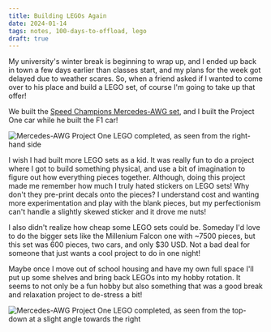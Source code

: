 ```yaml
---
title: Building LEGOs Again
date: 2024-01-14
tags: notes, 100-days-to-offload, lego
draft: true
---
```


My university's winter break is beginning to wrap up, and I ended up back in town a few
days earlier than classes start, and my plans for the week got delayed due to weather
scares. So, when a friend asked if I wanted to come over to his place and build a LEGO set,
of course I'm going to take up that offer!

We built the [Speed Champions Mercedes-AWG set](https://www.bricklink.com/v2/catalog/catalogitem.page?S=76909-1&name=Mercedes-AMG%20F1%20W12%20E%20Performance%20&%20Mercedes-AMG%20Project%20One&category=%5BSPEED%20CHAMPIONS%5D#T=S), and I built the Project One car while he built the F1 car!

<img webc:is="eleventy-image" src="/imgs/lego_mercedes_one_1.jpg" alt="Mercedes-AWG Project One LEGO completed, as seen from the right-hand side">

I wish I had built more LEGO sets as a kid. It was really fun to do a project where I got to
build something physical, and use a bit of imagination to figure out how everything pieces
together. Although, doing this project made me remember how much I truly hated stickers on LEGO sets!
Why don't they pre-print decals onto the pieces? I understand cost and wanting more experimentation
and play with the blank pieces, but my perfectionism can't handle a slightly skewed sticker and it
drove me nuts!

I also didn't realize how cheap some LEGO sets could be. Someday I'd love to do the bigger sets like the
Millenium Falcon one with ~7500 pieces, but this set was 600 pieces, two cars, and only $30 USD. Not a bad
deal for someone that just wants a cool project to do in one night! 

Maybe once I move out of school housing and have my own full space I'll put up some shelves and bring back 
LEGOs into my hobby rotation. It seems to not only be a fun hobby but also something that was a good break
and relaxation project to de-stress a bit!

<img webc:is="eleventy-image" src="/imgs/lego_mercedes_one_2.jpg" alt="Mercedes-AWG Project One LEGO completed, as seen from the top-down at a slight angle towards the right">
